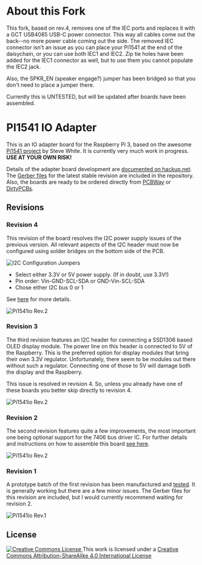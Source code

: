 # About this Fork
This fork, based on rev.4, removes one of the IEC ports and replaces it with a GCT USB4085 USB-C power connector. This way all cables come out the back--no more power cable coming out the side. The removed IEC connector isn't an issue as you can place your Pi1541 at the end of the daisychain, or you can use both IEC1 and IEC2. Zip tie holes have been added for the IEC1 connector as well, but to use them you cannot populate the IEC2 jack.

Also, the SPKR_EN (speaker engage?) jumper has been bridged so that you don't need to place a jumper there.

Currently this is UNTESTED, but will be updated after boards have been assembled.

# PI1541 IO Adapter

This is an IO adapter board for the Raspberry Pi 3, based on the awesome [Pi1541
project](https://cbm-pi1541.firebaseapp.com/) by Steve White. It is currently
very much work in progress. **USE AT YOUR OWN RISK!**

Details of the adapter board development are [documented on hackup.net](https://www.hackup.net/tag/pi1541/). The [Gerber files](gerber/Pi1541io-rev4.zip) for the latest stable revision are included in the repository. Also, the boards are ready to be ordered directly from [PCBWay](https://www.pcbway.com/project/shareproject/Pi1541_IO_Adapter__Rev_4.html?inviteid=78096) or [DirtyPCBs](https://dirtypcbs.com/store/designer/details/hackup/6112/pi1541-io-adapter-rev-4).

## Revisions

### Revision 4
This revision of the board resolves the I2C power supply issues of the previous version. All relevant aspects of the I2C header must now be configured using solder bridges on the bottom side of the PCB.

![I2C Configuration Jumpers](media/i2c-config.JPG)

* Select either 3.3V or 5V power supply. (If in doubt, use 3.3V!)
* Pin order: Vin-GND-SCL-SDA or GND-Vin-SCL-SDA
* Chose either I2C bus 0 or 1

See [here](https://www.hackup.net/2018/07/pi1541io-revision-4/) for more details.

![Pi1541io Rev.2](media/Pi1541io-rev4-front.jpg)

### Revision 3
The third revision features an I2C header for connecting a SSD1306 based OLED display module. The power line on this header is connected to 5V of the Raspberry. This is the preferred option for display modules that bring their own 3.3V regulator. Unfortunately, there seem to be modules out there without such a regulator. Connecting one of those to 5V will damage both the display and the Raspberry.

This issue is resolved in revision 4. So, unless you already have one of these boards you better skip directly to revision 4.

![Pi1541io Rev.2](media/Pi1541io-rev3-front.jpg)

### Revision 2
The second revision features quite a few improvements, the most important one being optional support for the 7406 bus driver IC. For further details and instructions on how to assemble this board [see here](https://www.hackup.net/2018/06/pi1541io-revision-2/).

![Pi1541io Rev.2](media/Pi1541io-rev2-front.jpg)

### Revision 1
A prototype batch of the first revision has been manufactured and [tested](https://www.hackup.net/2018/05/pi1541-io-adapter/). It is generally working but there are a few minor issues. The Gerber files for this revision are included, but I would currently recommend waiting for revision 2.

![Pi1541io Rev.1](media/Pi1541io-rev1-front.jpg)


## License
[![Creative Commons License](https://i.creativecommons.org/l/by-sa/4.0/88x31.png)
](http://creativecommons.org/licenses/by-sa/4.0/)
This work is licensed under a
[Creative Commons Attribution-ShareAlike 4.0 International License](http://creativecommons.org/licenses/by-sa/4.0/)
